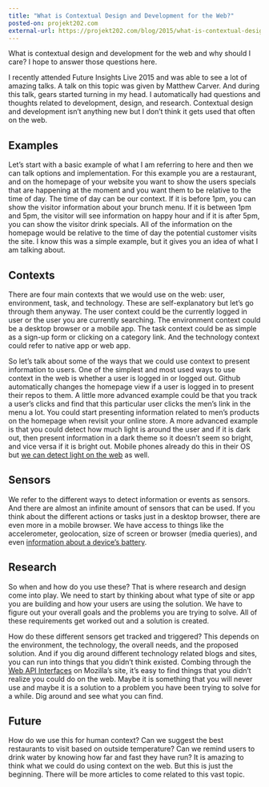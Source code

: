 ```yaml
---
title: "What is Contextual Design and Development for the Web?"
posted-on: projekt202.com
external-url: https://projekt202.com/blog/2015/what-is-contextual-design-and-development-for-the-web/
---
```


What is contextual design and development for the web and why should I care? I hope to answer those questions here.

I recently attended Future Insights Live 2015 and was able to see a lot of amazing talks. A talk on this topic was given by Matthew Carver. And during this talk, gears started turning in my head. I automatically had questions and thoughts related to development, design, and research. Contextual design and development isn’t anything new but I don’t think it gets used that often on the web.

## Examples

Let’s start with a basic example of what I am referring to here and then we can talk options and implementation. For this example you are a restaurant, and on the homepage of your website you want to show the users specials that are happening at the moment and you want them to be relative to the time of day. The time of day can be our context. If it is before 1pm, you can show the visitor information about your brunch menu. If it is between 1pm and 5pm, the visitor will see information on happy hour and if it is after 5pm, you can show the visitor drink specials. All of the information on the homepage would be relative to the time of day the potential customer visits the site. I know this was a simple example, but it gives you an idea of what I am talking about.

## Contexts

There are four main contexts that we would use on the web: user, environment, task, and technology. These are self-explanatory but let’s go through them anyway. The user context could be the currently logged in user or the user you are currently searching. The environment context could be a desktop browser or a mobile app. The task context could be as simple as a sign-up form or clicking on a category link. And the technology context could refer to native app or web app.

So let’s talk about some of the ways that we could use context to present information to users. One of the simplest and most used ways to use context in the web is whether a user is logged in or logged out. Github automatically changes the homepage view if a user is logged in to present their repos to them. A little more advanced example could be that you track a user’s clicks and find that this particular user clicks the men’s link in the menu a lot. You could start presenting information related to men’s products on the homepage when revisit your online store. A more advanced example is that you could detect how much light is around the user and if it is dark out, then present information in a dark theme so it doesn’t seem so bright, and vice versa if it is bright out. Mobile phones already do this in their OS but [we can detect light on the web](https://developer.mozilla.org/en-US/docs/Web/API/DeviceLightEvent/Using_light_events) as well.

## Sensors

We refer to the different ways to detect information or events as sensors. And there are almost an infinite amount of sensors that can be used. If you think about the different actions or tasks just in a desktop browser, there are even more in a mobile browser. We have access to things like the accelerometer, geolocation, size of screen or browser (media queries), and even [information about a device’s battery](https://developer.mozilla.org/en-US/docs/Web/API/Navigator/battery).

## Research

So when and how do you use these? That is where research and design come into play. We need to start by thinking about what type of site or app you are building and how your users are using the solution. We have to figure out your overall goals and the problems you are trying to solve. All of these requirements get worked out and a solution is created.

How do these different sensors get tracked and triggered? This depends on the environment, the technology, the overall needs, and the proposed solution. And if you dig around different technology related blogs and sites, you can run into things that you didn’t think existed. Combing through the [Web API Interfaces](https://developer.mozilla.org/en-US/docs/Web/API) on Mozilla’s site, it’s easy to find things that you didn’t realize you could do on the web. Maybe it is something that you will never use and maybe it is a solution to a problem you have been trying to solve for a while. Dig around and see what you can find.

## Future

How do we use this for human context? Can we suggest the best restaurants to visit based on outside temperature? Can we remind users to drink water by knowing how far and fast they have run? It is amazing to think what we could do using context on the web. But this is just the beginning. There will be more articles to come related to this vast topic.